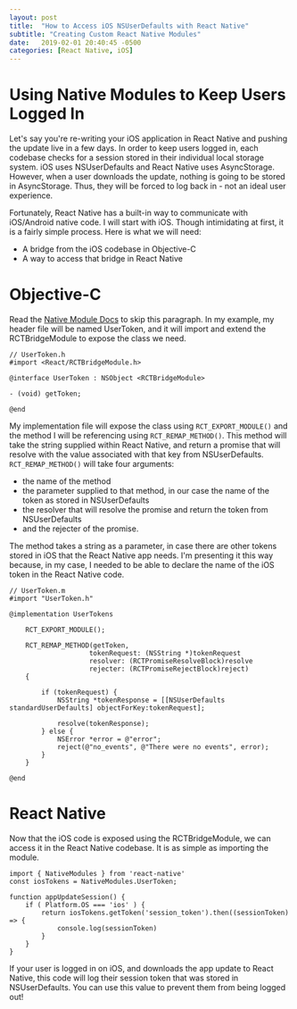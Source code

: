 ```yaml
---
layout: post
title:  "How to Access iOS NSUserDefaults with React Native"
subtitle: "Creating Custom React Native Modules"
date:   2019-02-01 20:40:45 -0500
categories: [React Native, iOS]
---
```


# Using Native Modules to Keep Users Logged In

Let's say you're re-writing your iOS application in React Native and pushing the update live in a few days. In order to keep users logged in, each codebase checks for a session stored in their individual local storage system. iOS uses NSUserDefaults and React Native uses AsyncStorage. However, when a user downloads the update, nothing is going to be stored in AsyncStorage. Thus, they will be forced to log back in - not an ideal user experience.

Fortunately, React Native has a built-in way to communicate with iOS/Android native code. I will start with iOS. Though intimidating at first, it is a fairly simple process. Here is what we will need:

- A bridge from the iOS codebase in Objective-C
- A way to access that bridge in React Native

# Objective-C

Read the [Native Module Docs](https://facebook.github.io/react-native/docs/native-modules-ios) to skip this paragraph. In my example, my header file will be named UserToken, and it will import and extend the RCTBridgeModule to expose the class we need. 

    // UserToken.h
    #import <React/RCTBridgeModule.h>

    @interface UserToken : NSObject <RCTBridgeModule>
    
    - (void) getToken;
    
    @end

My implementation file will expose the class using `RCT_EXPORT_MODULE()` and the method I will be referencing using `RCT_REMAP_METHOD()`. This method will take the string supplied within React Native, and return a promise that will resolve with the value associated with that key from NSUserDefaults. `RCT_REMAP_METHOD()` will take four arguments:

- the name of the method
- the parameter supplied to that method, in our case the name of the token as stored in NSUserDefaults
- the resolver that will resolve the promise and return the token from NSUserDefaults
- and the rejecter of the promise.

The method takes a string as a parameter, in case there are other tokens stored in iOS that the React Native app needs. I'm presenting it this way because, in my case, I needed to be able to declare the name of the iOS token in the React Native code. 

    // UserToken.m
    #import "UserToken.h"

    @implementation UserTokens

        RCT_EXPORT_MODULE();

        RCT_REMAP_METHOD(getToken,
                        tokenRequest: (NSString *)tokenRequest
                        resolver: (RCTPromiseResolveBlock)resolve
                        rejecter: (RCTPromiseRejectBlock)reject)
        {
        
            if (tokenRequest) {
                NSString *tokenResponse = [[NSUserDefaults standardUserDefaults] objectForKey:tokenRequest];

                resolve(tokenResponse);
            } else {
                NSError *error = @"error";
                reject(@"no_events", @"There were no events", error);
            }
        }

    @end

# React Native

Now that the iOS code is exposed using the RCTBridgeModule, we can access it in the React Native codebase. It is as simple as importing the module.

    import { NativeModules } from 'react-native'
    const iosTokens = NativeModules.UserToken;

    function appUpdateSession() {
        if ( Platform.OS === 'ios' ) {
            return iosTokens.getToken('session_token').then((sessionToken) => {
                console.log(sessionToken)
            }
        }
    }

If your user is logged in on iOS, and downloads the app update to React Native, this code will log their session token that was stored in NSUserDefaults. You can use this value to prevent them from being logged out!








